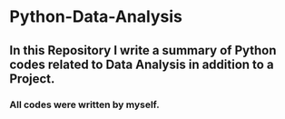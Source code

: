 # Python-Data-Analysis

## In this Repository I write a summary of Python codes related to Data Analysis in addition to a Project.

### All codes were written by myself.
